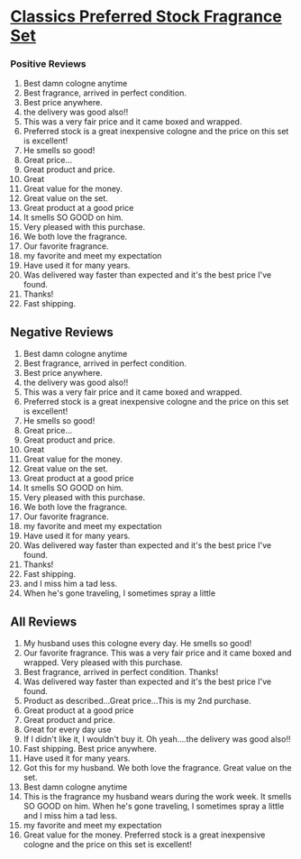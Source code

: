 # [Classics Preferred Stock Fragrance Set](https://products.checkmycream.com/products/Classics-Preferred-Stock-Fragrance-Set.html)

### Positive Reviews

<ol>
      <li>Best damn cologne anytime</li>
      <li>Best fragrance, arrived in perfect condition.</li>
      <li>Best price anywhere.</li>
      <li>the delivery was good also!!</li>
      <li>This was a very fair price and it came boxed and wrapped.</li>
      <li>Preferred stock is a great inexpensive cologne and the price on this set is excellent!</li>
      <li>He smells so good!</li>
      <li>Great price...</li>
      <li>Great product and price.</li>
      <li>Great  </li>
      <li>Great value for the money.</li>
      <li>Great value on the set.</li>
      <li>Great product at a good price</li>
      <li>It smells SO GOOD on him.</li>
      <li>Very pleased with this purchase.</li>
      <li>We both love the fragrance.</li>
      <li>Our favorite fragrance.</li>
      <li>my favorite and meet my expectation</li>
      <li>Have used it for many years.</li>
      <li>Was delivered way faster than expected and it&#x27;s the best price I&#x27;ve found.</li>
      <li>Thanks!</li>
      <li>Fast shipping.</li>
</ol>


<h2>Negative Reviews</h2>
<ol>
<li> Best damn cologne anytime</li>
<li> Best fragrance, arrived in perfect condition.</li>
<li> Best price anywhere.</li>
<li> the delivery was good also!!</li>
<li> This was a very fair price and it came boxed and wrapped.</li>
<li> Preferred stock is a great inexpensive cologne and the price on this set is excellent!</li>
<li> He smells so good!</li>
<li> Great price...</li>
<li> Great product and price.</li>
<li> Great  </li>
<li> Great value for the money.</li>
<li> Great value on the set.</li>
<li> Great product at a good price</li>
<li> It smells SO GOOD on him.</li>
<li> Very pleased with this purchase.</li>
<li> We both love the fragrance.</li>
<li> Our favorite fragrance.</li>
<li> my favorite and meet my expectation</li>
<li> Have used it for many years.</li>
<li> Was delivered way faster than expected and it&#x27;s the best price I&#x27;ve found.</li>
<li> Thanks!</li>
<li> Fast shipping.</li>
<li> and I miss him a tad less.</li>
<li> When he&#x27;s gone traveling, I sometimes spray a little</li>
</ol>

<h2>All Reviews</h2>

<ol>
    <li> My husband uses this cologne every day. He smells so good!</li>
    <li> Our favorite fragrance. This was a very fair price and it came boxed and wrapped. Very pleased with this purchase.</li>
    <li> Best fragrance, arrived in perfect condition. Thanks!</li>
    <li> Was delivered way faster than expected and it&#x27;s the best price I&#x27;ve found.</li>
    <li> Product as described...Great price...This is my 2nd purchase.</li>
    <li> Great product at a good price</li>
    <li> Great product and price.</li>
    <li> Great  for  every  day  use</li>
    <li> If I didn&#x27;t like it, I wouldn&#x27;t buy it. Oh yeah....the delivery was good also!!</li>
    <li> Fast shipping. Best price anywhere.</li>
    <li> Have used it for many years.</li>
    <li> Got this for my husband.  We both love the fragrance. Great value on the set.</li>
    <li> Best damn cologne anytime</li>
    <li> This is the fragrance my husband wears during the work week. It smells SO GOOD on him. When he&#x27;s gone traveling, I sometimes spray a little and I miss him a tad less.</li>
    <li> my favorite and meet my expectation</li>
    <li> Great value for the money. Preferred stock is a great inexpensive cologne and the price on this set is excellent!</li>
</ol>




